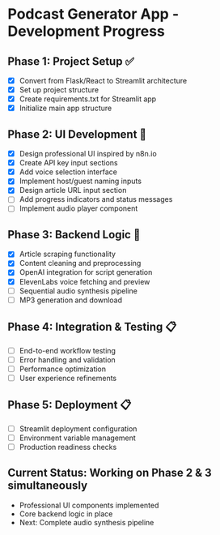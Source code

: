 # Podcast Generator App - Development Progress

## Phase 1: Project Setup ✅
- [x] Convert from Flask/React to Streamlit architecture
- [x] Set up project structure
- [x] Create requirements.txt for Streamlit app
- [x] Initialize main app structure

## Phase 2: UI Development 🔄
- [x] Design professional UI inspired by n8n.io
- [x] Create API key input sections
- [x] Add voice selection interface
- [x] Implement host/guest naming inputs
- [x] Design article URL input section
- [ ] Add progress indicators and status messages
- [ ] Implement audio player component

## Phase 3: Backend Logic 🔄
- [x] Article scraping functionality
- [x] Content cleaning and preprocessing
- [x] OpenAI integration for script generation
- [x] ElevenLabs voice fetching and preview
- [ ] Sequential audio synthesis pipeline
- [ ] MP3 generation and download

## Phase 4: Integration & Testing 📋
- [ ] End-to-end workflow testing
- [ ] Error handling and validation
- [ ] Performance optimization
- [ ] User experience refinements

## Phase 5: Deployment 📋
- [ ] Streamlit deployment configuration
- [ ] Environment variable management
- [ ] Production readiness checks

## Current Status: Working on Phase 2 & 3 simultaneously
- Professional UI components implemented
- Core backend logic in place
- Next: Complete audio synthesis pipeline
